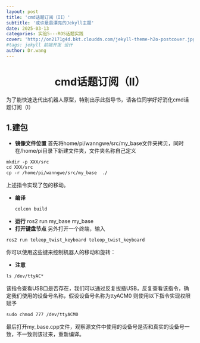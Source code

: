 ```yaml
---
layout: post
title: 'cmd话题订阅（II）'
subtitle: '或许是最漂亮的Jekyll主题'
date: 2025-03-13
categories: 实验5---ROS话题实践
cover: 'http://on2171g4d.bkt.clouddn.com/jekyll-theme-h2o-postcover.jpg'
#tags: jekyll 前端开发 设计
author: Dr.wang
---
```

# <center>cmd话题订阅（II）
为了能快速迭代出机器人原型，特别出示此指导书，请各位同学好好消化cmd话题订阅（I）
## 1.建包
- **镜像文件位置**
首先将home/pi/wanngwe/src/my_base文件夹拷贝，同时在/home/pi目录下新建文件夹，文件夹名称自己定义
```xml
mkdir -p XXX/src
cd XXX/src
cp -r /home/pi/wanngwe/src/my_base  ./
```
上述指令实现了包的移动。
- **编译**
  ```xml
  colcon build
  ```
- **运行**
  ros2 run my_base my_base 
- **打开键盘节点**
另外打开一个终端，输入
 ```xml
ros2 run teleop_twist_keyboard teleop_twist_keyboard
 ```
 你可以使用这些键来控制机器人的移动和旋转：
- **注意**
```xml
ls /dev/ttyAC*
```
该指令查看USB口是否存在，我们可以通过反复拔插USB，反复查看该指令，确定我们使用的设备号名称，假设设备号名称为ttyACM0
 则使用以下指令实现权限赋予
```xml
sudo chmod 777 /dev/ttyACM0
 ```
  最后打开my_base.cpp文件，观察源文件中使用的设备号是否和真实的设备号一致，不一致则该过来，重新编译。


